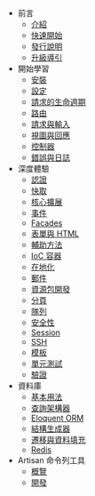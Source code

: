- 前言
    - [介紹](/docs/introduction)
    - [快速開始](/docs/quick)
    - [發行說明](/docs/releases)
    - [升級導引](/docs/upgrade)
- 開始學習
    - [安裝](/docs/installation)
    - [設定](/docs/configuration)
    - [請求的生命週期](/docs/lifecycle)
    - [路由](/docs/routing)
    - [請求與輸入](/docs/requests)
    - [視圖與回應](/docs/responses)
    - [控制器](/docs/controllers)
    - [錯誤與日誌](/docs/errors)
- 深度體驗
    - [認證](/docs/security)
    - [快取](/docs/cache)
    - [核心擴展](/docs/extending)
    - [事件](/docs/events)
    - [Facades](/docs/facades)
    - [表單與 HTML](/docs/html)
    - [輔助方法](/docs/helpers)
    - [IoC 容器](/docs/ioc)
    - [在地化](/docs/localization)
    - [郵件](/docs/mail)
    - [資源包開發](/docs/packages)
    - [分頁](/docs/pagination)
    - [隊列](/docs/queues)
    - [安全性](/docs/security)
    - [Session](/docs/session)
    - [SSH](/docs/ssh)
    - [模板](/docs/templates)
    - [單元測試](/docs/testing)
    - [驗證](/docs/validation)
- 資料庫
    - [基本用法](/docs/database)
    - [查詢架構器](/docs/queries)
    - [Eloquent ORM](/docs/eloquent)
    - [結構生成器](/docs/schema)
    - [遷移與資料填充](/docs/migrations)
    - [Redis](/docs/redis)
- Artisan 命令列工具
    - [概覽](/docs/artisan)
    - [開發](/docs/commands)
